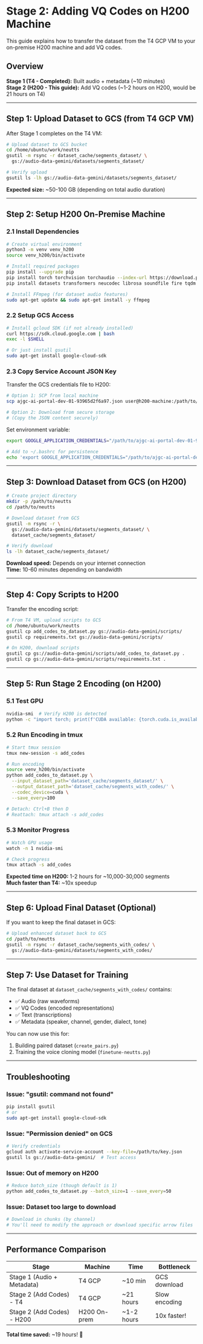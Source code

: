 # Stage 2: Adding VQ Codes on H200 Machine

This guide explains how to transfer the dataset from the T4 GCP VM to your on-premise H200 machine and add VQ codes.

## Overview

**Stage 1 (T4 - Completed):** Built audio + metadata (~10 minutes)  
**Stage 2 (H200 - This guide):** Add VQ codes (~1-2 hours on H200, would be 21 hours on T4)

---

## Step 1: Upload Dataset to GCS (from T4 GCP VM)

After Stage 1 completes on the T4 VM:

```bash
# Upload dataset to GCS bucket
cd /home/ubuntu/work/neutts
gsutil -m rsync -r dataset_cache/segments_dataset/ \
  gs://audio-data-gemini/datasets/segments_dataset/

# Verify upload
gsutil ls -lh gs://audio-data-gemini/datasets/segments_dataset/
```

**Expected size:** ~50-100 GB (depending on total audio duration)

---

## Step 2: Setup H200 On-Premise Machine

### 2.1 Install Dependencies

```bash
# Create virtual environment
python3 -m venv venv_h200
source venv_h200/bin/activate

# Install required packages
pip install --upgrade pip
pip install torch torchvision torchaudio --index-url https://download.pytorch.org/whl/cu124
pip install datasets transformers neucodec librosa soundfile fire tqdm

# Install FFmpeg (for dataset audio features)
sudo apt-get update && sudo apt-get install -y ffmpeg
```

### 2.2 Setup GCS Access

```bash
# Install gcloud SDK (if not already installed)
curl https://sdk.cloud.google.com | bash
exec -l $SHELL

# Or just install gsutil
sudo apt-get install google-cloud-sdk
```

### 2.3 Copy Service Account JSON Key

Transfer the GCS credentials file to H200:

```bash
# Option 1: SCP from local machine
scp ajgc-ai-portal-dev-01-93965d2f6a97.json user@h200-machine:/path/to/

# Option 2: Download from secure storage
# (Copy the JSON content securely)
```

Set environment variable:

```bash
export GOOGLE_APPLICATION_CREDENTIALS="/path/to/ajgc-ai-portal-dev-01-93965d2f6a97.json"

# Add to ~/.bashrc for persistence
echo 'export GOOGLE_APPLICATION_CREDENTIALS="/path/to/ajgc-ai-portal-dev-01-93965d2f6a97.json"' >> ~/.bashrc
```

---

## Step 3: Download Dataset from GCS (on H200)

```bash
# Create project directory
mkdir -p /path/to/neutts
cd /path/to/neutts

# Download dataset from GCS
gsutil -m rsync -r \
  gs://audio-data-gemini/datasets/segments_dataset/ \
  dataset_cache/segments_dataset/

# Verify download
ls -lh dataset_cache/segments_dataset/
```

**Download speed:** Depends on your internet connection  
**Time:** 10-60 minutes depending on bandwidth

---

## Step 4: Copy Scripts to H200

Transfer the encoding script:

```bash
# From T4 VM, upload scripts to GCS
cd /home/ubuntu/work/neutts
gsutil cp add_codes_to_dataset.py gs://audio-data-gemini/scripts/
gsutil cp requirements.txt gs://audio-data-gemini/scripts/

# On H200, download scripts
gsutil cp gs://audio-data-gemini/scripts/add_codes_to_dataset.py .
gsutil cp gs://audio-data-gemini/scripts/requirements.txt .
```

---

## Step 5: Run Stage 2 Encoding (on H200)

### 5.1 Test GPU

```bash
nvidia-smi  # Verify H200 is detected
python -c "import torch; print(f'CUDA available: {torch.cuda.is_available()}')"
```

### 5.2 Run Encoding in tmux

```bash
# Start tmux session
tmux new-session -s add_codes

# Run encoding
source venv_h200/bin/activate
python add_codes_to_dataset.py \
  --input_dataset_path='dataset_cache/segments_dataset/' \
  --output_dataset_path='dataset_cache/segments_with_codes/' \
  --codec_device=cuda \
  --save_every=100

# Detach: Ctrl+B then D
# Reattach: tmux attach -s add_codes
```

### 5.3 Monitor Progress

```bash
# Watch GPU usage
watch -n 1 nvidia-smi

# Check progress
tmux attach -s add_codes
```

**Expected time on H200:** 1-2 hours for ~10,000-30,000 segments  
**Much faster than T4:** ~10x speedup

---

## Step 6: Upload Final Dataset (Optional)

If you want to keep the final dataset in GCS:

```bash
# Upload enhanced dataset back to GCS
cd /path/to/neutts
gsutil -m rsync -r dataset_cache/segments_with_codes/ \
  gs://audio-data-gemini/datasets/segments_with_codes/
```

---

## Step 7: Use Dataset for Training

The final dataset at `dataset_cache/segments_with_codes/` contains:

- ✅ Audio (raw waveforms)
- ✅ VQ Codes (encoded representations)
- ✅ Text (transcriptions)
- ✅ Metadata (speaker, channel, gender, dialect, tone)

You can now use this for:
1. Building paired dataset (`create_pairs.py`)
2. Training the voice cloning model (`finetune-neutts.py`)

---

## Troubleshooting

### Issue: "gsutil: command not found"
```bash
pip install gsutil
# or
sudo apt-get install google-cloud-sdk
```

### Issue: "Permission denied" on GCS
```bash
# Verify credentials
gcloud auth activate-service-account --key-file=/path/to/key.json
gsutil ls gs://audio-data-gemini/  # Test access
```

### Issue: Out of memory on H200
```bash
# Reduce batch_size (though default is 1)
python add_codes_to_dataset.py --batch_size=1 --save_every=50
```

### Issue: Dataset too large to download
```bash
# Download in chunks (by channel)
# You'll need to modify the approach or download specific arrow files
```

---

## Performance Comparison

| Stage | Machine | Time | Bottleneck |
|-------|---------|------|------------|
| Stage 1 (Audio + Metadata) | T4 GCP | ~10 min | GCS download |
| Stage 2 (Add Codes) - T4 | T4 GCP | ~21 hours | Slow encoding |
| Stage 2 (Add Codes) - H200 | H200 On-prem | ~1-2 hours | 10x faster! |

**Total time saved:** ~19 hours! 🚀

